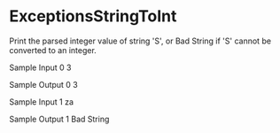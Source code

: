 # ExceptionsStringToInt

Print the parsed integer value of string 'S', or Bad String if 'S' cannot be converted to an integer.


Sample Input 0
3

Sample Output 0
3

Sample Input 1
za

Sample Output 1
Bad String
